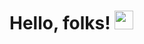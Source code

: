  # Hello, folks! <img src="https://raw.githubusercontent.com/MartinHeinz/MartinHeinz/master/wave.gif" width="30px">

